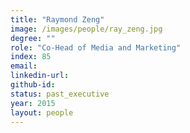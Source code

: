 ```yaml
---
title: "Raymond Zeng"
image: /images/people/ray_zeng.jpg
degree: ""
role: "Co-Head of Media and Marketing"
index: 85
email:
linkedin-url:
github-id:
status: past_executive
year: 2015
layout: people
---
```


